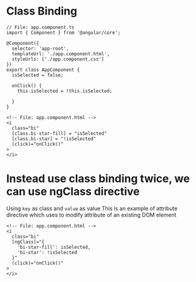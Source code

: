 # Class Binding
```
// File: app.component.ts
import { Component } from '@angular/core';

@Component({
  selector: 'app-root',
  templateUrl: './app.component.html',
  styleUrls: ['./app.component.css']
})
export class AppComponent {
  isSelected = false;
  
  onClick() {
    this.isSelected = !this.isSelected;

  }
}
```


```
<!-- File: app.component.html -->
<i
  class="bi"
  [class.bi-star-fill] = "isSelected" 
  [class.bi-star] = "!isSelected"
  (click)="onClick()"
>
</i>
```

# Instead use class binding twice, we can use ngClass directive
Using ```key``` as class and ```value``` as value
This is an example of attribute directive which uses to modify attribute of an existing DOM element
```
<!-- File: app.component.html -->
<i
  class="bi"
  [ngClass]="{
    'bi-star-fill': isSelected,
    'bi-star': !isSelected
  }"
  (click)="onClick()"
>
</i>
```
